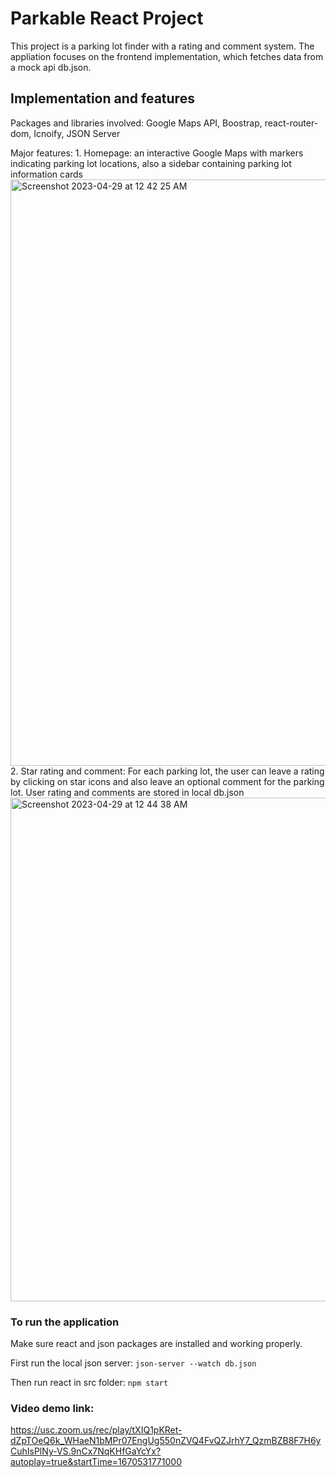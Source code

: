 # Parkable React Project

This project is a parking lot finder with a rating and comment system. The appliation focuses on the frontend implementation, which fetches data from a mock api db.json.

## Implementation and features

Packages and libraries involved: Google Maps API, Boostrap, react-router-dom, Icnoify, JSON Server

Major features:
	1. Homepage: an interactive Google Maps with markers indicating parking lot locations, also a sidebar containing parking lot information cards
	<img width="938" alt="Screenshot 2023-04-29 at 12 42 25 AM" src="https://user-images.githubusercontent.com/69890388/235291258-62a7ba0e-104f-47b1-8d95-b058ab3c0a30.png">
	2. Star rating and comment: For each parking lot, the user can leave a rating by clicking on star icons and also leave an optional comment for the parking lot. User rating and comments are stored in local db.json
	<img width="806" alt="Screenshot 2023-04-29 at 12 44 38 AM" src="https://user-images.githubusercontent.com/69890388/235291305-e60b8a2a-766d-40ad-b685-1ca43c2f47e6.png">

### To run the application

Make sure react and json packages are installed and working properly.

First run the local json server:
`json-server --watch db.json`

Then run react in src folder:
`npm start`


### Video demo link:
https://usc.zoom.us/rec/play/tXIQ1pKRet-dZpTOeQ6k_WHaeN1bMPr07EngUg550nZVQ4FvQZJrhY7_QzmBZB8F7H6yCuhIsPlNy-VS.9nCx7NqKHfGaYcYx?autoplay=true&startTime=1670531771000

